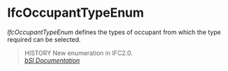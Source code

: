 IfcOccupantTypeEnum
===================
_IfcOccupantTypeEnum_ defines the types of occupant from which the type
required can be selected.  
  
> HISTORY  New enumeration in IFC2.0.  
[ _bSI
Documentation_](https://standards.buildingsmart.org/IFC/DEV/IFC4_2/FINAL/HTML/schema/ifcsharedfacilitieselements/lexical/ifcoccupanttypeenum.htm)



